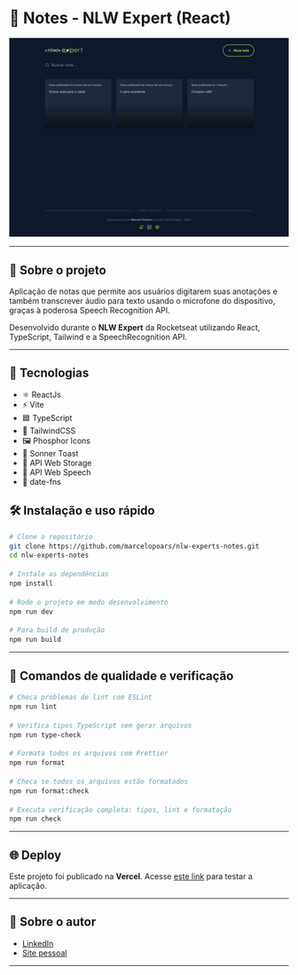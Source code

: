 # 📝 Notes - NLW Expert (React)

![Screen desktop website](screenshot-desktop-01.png)

---

## 📖 Sobre o projeto

Aplicação de notas que permite aos usuários digitarem suas anotações e também transcrever áudio para texto usando o microfone do dispositivo, graças à poderosa Speech Recognition API.

Desenvolvido durante o **NLW Expert** da Rocketseat utilizando React, TypeScript, Tailwind e a SpeechRecognition API.

---

## 🚀 Tecnologias

- ⚛️ ReactJs
- ⚡ Vite
- 🟦 TypeScript
- 💨 TailwindCSS
- 🖼️ Phosphor Icons
- 🔔 Sonner Toast
- 💾 API Web Storage
- 🎤 API Web Speech
- 📅 date-fns

## 🛠️ Instalação e uso rápido

```bash
# Clone o repositório
git clone https://github.com/marcelopoars/nlw-experts-notes.git
cd nlw-experts-notes

# Instale as dependências
npm install

# Rode o projeto em modo desenvolvimento
npm run dev

# Para build de produção
npm run build
```

---

## 🧪 Comandos de qualidade e verificação

```bash
# Checa problemas de lint com ESLint
npm run lint

# Verifica tipos TypeScript sem gerar arquivos
npm run type-check

# Formata todos os arquivos com Prettier
npm run format

# Checa se todos os arquivos estão formatados
npm run format:check

# Executa verificação completa: tipos, lint e formatação
npm run check
```

---

## 🌐 Deploy

Este projeto foi publicado na **Vercel**. Acesse [este link](https://notes.marcelopereira.com.br) para testar a aplicação.

---

## 👤 Sobre o autor

- [LinkedIn](https://www.linkedin.com/in/marcelopoars/)
- [Site pessoal](https://www.marcelopereira.com.br/)

---
